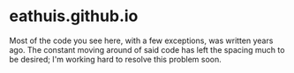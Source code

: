 # eathuis.github.io
Most of the code you see here, with a few exceptions, was written years ago. The constant moving around of said code has left the spacing much to be desired; I'm working hard to resolve this problem soon. 
